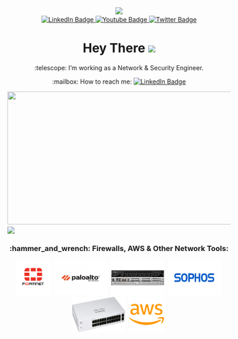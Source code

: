 <!DOCTYPE html>
<html lang="en">
<head>
  <meta charset="UTF-8">
  <meta name="viewport" content="width=device-width, initial-scale=1.0">
</head>
<body>

<div id="header" align="center">
  <img src="https://media1.tenor.com/m/2XNnziYIiFEAAAAC/network-nft-build-your-network.gif" width="200"/>
</div>

<div id="badges" align="center"> 
  <a href="http://linkedin.com/in/abhiraj-vermaa">
    <img src="https://img.shields.io/badge/LinkedIn-blue?style=for-the-badge&logo=linkedin&logoColor=white" alt="LinkedIn Badge"/>
  </a>
  <a href="your-youtube-URL">
    <img src="https://img.shields.io/badge/YouTube-red?style=for-the-badge&logo=youtube&logoColor=white" alt="Youtube Badge"/>
  </a>
  <a href="https://twitter.com/Abhiraj03739614">
    <img src="https://img.shields.io/badge/Twitter-blue?style=for-the-badge&logo=twitter&logoColor=white" alt="Twitter Badge"/>
  </a>
</div>



<h1 align="center">
  Hey There
  <img src="https://media.giphy.com/media/hvRJCLFzcasrR4ia7z/giphy.gif" width="30px"/>
</h1>

<p align="center">:telescope: I’m working as a Network & Security Engineer.</p>

<p align="center">:mailbox: How to reach me: 
  <a href="http://linkedin.com/in/abhiraj-vermaa">
    <img src="https://img.shields.io/badge/-Abhiraj-blue?style=flat&logo=Linkedin&logoColor=white" alt="LinkedIn Badge"/>
  </a>
</p>

<div align="center">
  <img src="https://media.giphy.com/media/dWesBcTLavkZuG35MI/giphy.gif" width="600" height="300"/>
</div>

<img src="https://media.giphy.com/media/WUlplcMpOCEmTGBtBW/giphy.gif" width="30" align="center"> 

<h3 align="center">:hammer_and_wrench: Firewalls, AWS & Other Network Tools:</h3>

<div align="center"> 
  <img src="icons/fortinet.png" title="FORTINET" alt="FORTINET" width="80" height="80"/>&nbsp;
  <img src="icons/palo.jpg" title="PALO" alt="PALO" width="120" height="80"/>&nbsp;
  <img src="icons/router_cisco.jpg" title="ROUTER" alt="ROUTER" width="120" height="80"/>&nbsp;
  <img src="icons/shophos.png" title="SOPHOS" alt="SOPHOS" width="120" height="80"/>&nbsp;
  <img src="icons/cisco sw.jpg" title="SW" alt="SW" width="120" height="80"/>&nbsp;
  <img src="https://github.com/devicons/devicon/blob/master/icons/amazonwebservices/amazonwebservices-plain-wordmark.svg" title="AWS" alt="AWS" width="80" height="80"/>&nbsp;
</div>

</body>
</html>
